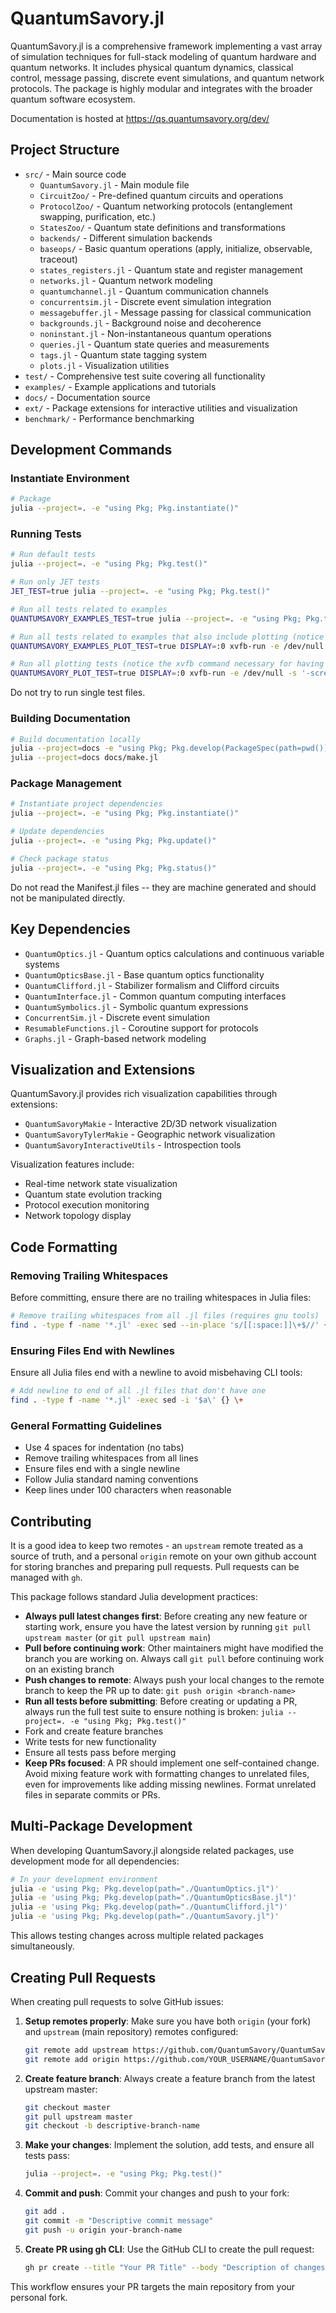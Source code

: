 # QuantumSavory.jl

QuantumSavory.jl is a comprehensive framework implementing a vast array of simulation techniques for full-stack modeling of quantum hardware and quantum networks. It includes physical quantum dynamics, classical control, message passing, discrete event simulations, and quantum network protocols. The package is highly modular and integrates with the broader quantum software ecosystem.

Documentation is hosted at https://qs.quantumsavory.org/dev/

## Project Structure

- `src/` - Main source code
  - `QuantumSavory.jl` - Main module file
  - `CircuitZoo/` - Pre-defined quantum circuits and operations
  - `ProtocolZoo/` - Quantum networking protocols (entanglement swapping, purification, etc.)
  - `StatesZoo/` - Quantum state definitions and transformations
  - `backends/` - Different simulation backends
  - `baseops/` - Basic quantum operations (apply, initialize, observable, traceout)
  - `states_registers.jl` - Quantum state and register management
  - `networks.jl` - Quantum network modeling
  - `quantumchannel.jl` - Quantum communication channels
  - `concurrentsim.jl` - Discrete event simulation integration
  - `messagebuffer.jl` - Message passing for classical communication
  - `backgrounds.jl` - Background noise and decoherence
  - `noninstant.jl` - Non-instantaneous quantum operations
  - `queries.jl` - Quantum state queries and measurements
  - `tags.jl` - Quantum state tagging system
  - `plots.jl` - Visualization utilities
- `test/` - Comprehensive test suite covering all functionality
- `examples/` - Example applications and tutorials
- `docs/` - Documentation source
- `ext/` - Package extensions for interactive utilities and visualization
- `benchmark/` - Performance benchmarking

## Development Commands

### Instantiate Environment
```bash
# Package
julia --project=. -e "using Pkg; Pkg.instantiate()"
```

### Running Tests
```bash
# Run default tests
julia --project=. -e "using Pkg; Pkg.test()"

# Run only JET tests
JET_TEST=true julia --project=. -e "using Pkg; Pkg.test()"

# Run all tests related to examples
QUANTUMSAVORY_EXAMPLES_TEST=true julia --project=. -e "using Pkg; Pkg.test()"

# Run all tests related to examples that also include plotting (notice the xvfb command necessary for having a graphical environment on headless servers)
QUANTUMSAVORY_EXAMPLES_PLOT_TEST=true DISPLAY=:0 xvfb-run -e /dev/null -s '-screen 0 1024x768x24' julia --project=. -e "using Pkg; Pkg.test()"

# Run all plotting tests (notice the xvfb command necessary for having a graphical environment on headless servers)
QUANTUMSAVORY_PLOT_TEST=true DISPLAY=:0 xvfb-run -e /dev/null -s '-screen 0 1024x768x24' julia --project=. -e "using Pkg; Pkg.test()"
```

Do not try to run single test files.

### Building Documentation
```bash
# Build documentation locally
julia --project=docs -e "using Pkg; Pkg.develop(PackageSpec(path=pwd())); Pkg.instantiate()"
julia --project=docs docs/make.jl
```

### Package Management
```bash
# Instantiate project dependencies
julia --project=. -e "using Pkg; Pkg.instantiate()"

# Update dependencies
julia --project=. -e "using Pkg; Pkg.update()"

# Check package status
julia --project=. -e "using Pkg; Pkg.status()"
```

Do not read the Manifest.jl files -- they are machine generated and should not be manipulated directly.

## Key Dependencies

- `QuantumOptics.jl` - Quantum optics calculations and continuous variable systems
- `QuantumOpticsBase.jl` - Base quantum optics functionality
- `QuantumClifford.jl` - Stabilizer formalism and Clifford circuits
- `QuantumInterface.jl` - Common quantum computing interfaces
- `QuantumSymbolics.jl` - Symbolic quantum expressions
- `ConcurrentSim.jl` - Discrete event simulation
- `ResumableFunctions.jl` - Coroutine support for protocols
- `Graphs.jl` - Graph-based network modeling

## Visualization and Extensions

QuantumSavory.jl provides rich visualization capabilities through extensions:

- `QuantumSavoryMakie` - Interactive 2D/3D network visualization
- `QuantumSavoryTylerMakie` - Geographic network visualization
- `QuantumSavoryInteractiveUtils` - Introspection tools

Visualization features include:
- Real-time network state visualization
- Quantum state evolution tracking
- Protocol execution monitoring
- Network topology display

## Code Formatting

### Removing Trailing Whitespaces
Before committing, ensure there are no trailing whitespaces in Julia files:

```bash
# Remove trailing whitespaces from all .jl files (requires gnu tools)
find . -type f -name '*.jl' -exec sed --in-place 's/[[:space:]]\+$//' {} \+
```

### Ensuring Files End with Newlines
Ensure all Julia files end with a newline to avoid misbehaving CLI tools:

```bash
# Add newline to end of all .jl files that don't have one
find . -type f -name '*.jl' -exec sed -i '$a\' {} \+
```

### General Formatting Guidelines
- Use 4 spaces for indentation (no tabs)
- Remove trailing whitespaces from all lines
- Ensure files end with a single newline
- Follow Julia standard naming conventions
- Keep lines under 100 characters when reasonable

## Contributing

It is a good idea to keep two remotes - an `upstream` remote treated as a source of truth, and a personal `origin` remote on your own github account for storing branches and preparing pull requests. Pull requests can be managed with `gh`.

This package follows standard Julia development practices:
- **Always pull latest changes first**: Before creating any new feature or starting work, ensure you have the latest version by running `git pull upstream master` (or `git pull upstream main`)
- **Pull before continuing work**: Other maintainers might have modified the branch you are working on. Always call `git pull` before continuing work on an existing branch
- **Push changes to remote**: Always push your local changes to the remote branch to keep the PR up to date: `git push origin <branch-name>`
- **Run all tests before submitting**: Before creating or updating a PR, always run the full test suite to ensure nothing is broken: `julia --project=. -e "using Pkg; Pkg.test()"`
- Fork and create feature branches
- Write tests for new functionality
- Ensure all tests pass before merging
- **Keep PRs focused**: A PR should implement one self-contained change. Avoid mixing feature work with formatting changes to unrelated files, even for improvements like adding missing newlines. Format unrelated files in separate commits or PRs.

## Multi-Package Development

When developing QuantumSavory.jl alongside related packages, use development mode for all dependencies:

```bash
# In your development environment
julia -e 'using Pkg; Pkg.develop(path="./QuantumOptics.jl")'
julia -e 'using Pkg; Pkg.develop(path="./QuantumOpticsBase.jl")'
julia -e 'using Pkg; Pkg.develop(path="./QuantumClifford.jl")'
julia -e 'using Pkg; Pkg.develop(path="./QuantumSavory.jl")'
```

This allows testing changes across multiple related packages simultaneously.

## Creating Pull Requests

When creating pull requests to solve GitHub issues:

1. **Setup remotes properly**: Make sure you have both `origin` (your fork) and `upstream` (main repository) remotes configured:
   ```bash
   git remote add upstream https://github.com/QuantumSavory/QuantumSavory.jl.git
   git remote add origin https://github.com/YOUR_USERNAME/QuantumSavory.jl.git
   ```

2. **Create feature branch**: Always create a feature branch from the latest upstream master:
   ```bash
   git checkout master
   git pull upstream master
   git checkout -b descriptive-branch-name
   ```

3. **Make your changes**: Implement the solution, add tests, and ensure all tests pass:
   ```bash
   julia --project=. -e "using Pkg; Pkg.test()"
   ```

4. **Commit and push**: Commit your changes and push to your fork:
   ```bash
   git add .
   git commit -m "Descriptive commit message"
   git push -u origin your-branch-name
   ```

5. **Create PR using gh CLI**: Use the GitHub CLI to create the pull request:
   ```bash
   gh pr create --title "Your PR Title" --body "Description of changes" --repo QuantumSavory/QuantumSavory.jl
   ```

This workflow ensures your PR targets the main repository from your personal fork.
